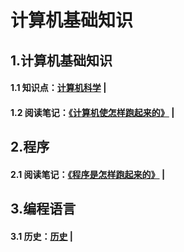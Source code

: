 # 计算机基础知识

## 1.计算机基础知识

#### 1.1 知识点：[计算机科学](https://github.com/magicmai/computer-knowledge/blob/master/%E5%9F%BA%E7%A1%80%E7%9F%A5%E8%AF%86%E3%80%91%E8%AE%A1%E7%AE%97%E6%9C%BA%E7%A7%91%E5%AD%A6.md) |

#### 1.2 阅读笔记：[《计算机使怎样跑起来的》](https://github.com/magicmai/computer-knowledge/blob/master/%E5%9F%BA%E7%A1%80%E7%9F%A5%E8%AF%86%E3%80%91%E7%AC%94%E8%AE%B0%E3%80%91%E3%80%8A%E8%AE%A1%E7%AE%97%E6%9C%BA%E6%98%AF%E6%80%8E%E6%A0%B7%E8%B7%91%E8%B5%B7%E6%9D%A5%E7%9A%84%E3%80%8B.md) |

## 2.程序

#### 2.1 阅读笔记：[《程序是怎样跑起来的》](https://github.com/magicmai/computer-knowledge/blob/master/%E7%A8%8B%E5%BA%8F%E3%80%91%E7%AC%94%E8%AE%B0%E3%80%91%E3%80%8A%E7%A8%8B%E5%BA%8F%E6%98%AF%E6%80%8E%E6%A0%B7%E8%B7%91%E8%B5%B7%E6%9D%A5%E7%9A%84%E3%80%8B.md) |

## 3.编程语言

#### 3.1 历史：[历史](https://github.com/magicmai/computer-knowledge/blob/master/%E7%BC%96%E7%A8%8B%E8%AF%AD%E8%A8%80%E3%80%91%E5%8E%86%E5%8F%B2.md) |
